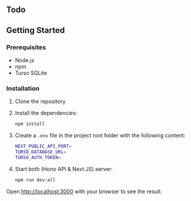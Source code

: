 
## Todo
## Getting Started

### Prerequisites

- Node.js
- npm 
- Turso SQLite

### Installation

1. Clone the repository

2. Install the dependencies:
    ```sh
    npm install
    ```

3. Create a `.env` file in the project root folder with the following content:
    ```sh
    NEXT_PUBLIC_API_PORT=
    TURSO_DATABASE_URL=
    TURSO_AUTH_TOKEN=
    ```

4. Start both (Hono API & Next.JS) server:
    ```sh
    npm run dev:all
    ```

Open [http://localhost:3000](http://localhost:3000) with your browser to see the result.